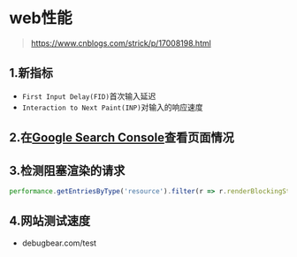 # web性能
> https://www.cnblogs.com/strick/p/17008198.html
## 1.新指标
- `First Input Delay(FID)`首次输入延迟
- `Interaction to Next Paint(INP)`对输入的响应速度
## 2.在[Google Search Console](https://www.cnblogs.com/strick/p/17008198.html)查看页面情况
## 3.检测阻塞渲染的请求
```js
performance.getEntriesByType('resource').filter(r => r.renderBlockingStatus === 'blocking')
```
## 4.网站测试速度
- debugbear.com/test
